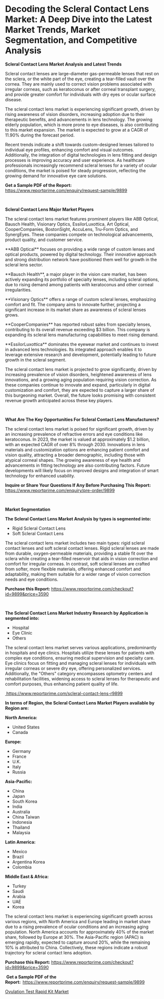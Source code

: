 <p><h1>Decoding the Scleral Contact Lens Market: A Deep Dive into the Latest Market Trends, Market Segmentation, and Competitive Analysis</h1></p><p><strong>Scleral Contact Lens Market Analysis and Latest Trends</strong></p>
<p><p>Scleral contact lenses are large-diameter gas-permeable lenses that rest on the sclera, or the white part of the eye, creating a tear-filled vault over the cornea. They are mainly used to correct vision problems associated with irregular corneas, such as keratoconus or after corneal transplant surgery, and provide greater comfort for individuals with dry eyes or ocular surface disease.</p><p>The scleral contact lens market is experiencing significant growth, driven by rising awareness of vision disorders, increasing adoption due to their therapeutic benefits, and advancements in lens technology. The growing elderly population, which is more prone to eye diseases, is also contributing to this market expansion. The market is expected to grow at a CAGR of 11.90% during the forecast period.</p><p>Recent trends indicate a shift towards custom-designed lenses tailored to individual eye profiles, enhancing comfort and visual outcomes. Additionally, the integration of digital technologies in lens fitting and design processes is improving accuracy and user experience. As healthcare professionals increasingly recommend scleral lenses for a variety of ocular conditions, the market is poised for steady progression, reflecting the growing demand for innovative eye care solutions.</p></p>
<p><strong>Get a Sample PDF of the Report:&nbsp;</strong> <a href="https://www.reportprime.com/enquiry/request-sample/9899?utm_campaign=3312&utm_medium=2&utm_source=Github&utm_content=ia&utm_term=20032025&utm_id=scleral-contact-lens">https://www.reportprime.com/enquiry/request-sample/9899</a></p>
<p>&nbsp;</p>
<p><strong>Scleral Contact Lens Major Market Players</strong></p>
<p><p>The scleral contact lens market features prominent players like ABB Optical, Bausch Health, Visionary Optics, EssilorLuxottica, Art Optical, CooperCompanies, BostonSight, AccuLens, Tru-Form Optics, and SynergEyes. These companies compete on technological advancements, product quality, and customer service.</p><p>**ABB Optical** focuses on providing a wide range of custom lenses and optical products, powered by digital technology. Their innovative approach and strong distribution network have positioned them well for growth in the scleral lens sector. </p><p>**Bausch Health**, a major player in the vision care market, has been actively expanding its portfolio of specialty lenses, including scleral options, due to rising demand among patients with keratoconus and other corneal irregularities.</p><p>**Visionary Optics** offers a range of custom scleral lenses, emphasizing comfort and fit. The company aims to innovate further, projecting a significant increase in its market share as awareness of scleral lenses grows.</p><p>**CooperCompanies** has reported robust sales from specialty lenses, contributing to its overall revenue exceeding $3 billion. This company is expanding its scleral lens manufacturing capabilities to meet rising demand.</p><p>**EssilorLuxottica** dominates the eyewear market and continues to invest in advanced lens technologies. Its integrated approach enables it to leverage extensive research and development, potentially leading to future growth in the scleral segment.</p><p>The scleral contact lens market is projected to grow significantly, driven by increasing prevalence of vision disorders, heightened awareness of lens innovations, and a growing aging population requiring vision correction. As these companies continue to innovate and expand, particularly in digital customization and comfort, they are expected to capture a larger share of this burgeoning market. Overall, the future looks promising with consistent revenue growth anticipated across these key players.</p></p>
<p>&nbsp;</p>
<p><strong>What Are The Key Opportunities For Scleral Contact Lens Manufacturers?</strong></p>
<p><p>The scleral contact lens market is poised for significant growth, driven by an increasing prevalence of refractive errors and eye conditions like keratoconus. In 2023, the market is valued at approximately $1.2 billion, with an expected CAGR of over 8% through 2030. Innovations in lens materials and customization options are enhancing patient comfort and vision quality, attracting a broader demographic, including those with atypical corneal shapes. The growing awareness of eye health and advancements in fitting technology are also contributing factors. Future developments will likely focus on improved designs and integration of smart technology for enhanced usability.</p></p>
<p><strong>Inquire or Share Your Questions If Any Before Purchasing This Report:</strong> <a href="https://www.reportprime.com/enquiry/pre-order/9899?utm_campaign=3312&utm_medium=2&utm_source=Github&utm_content=ia&utm_term=20032025&utm_id=scleral-contact-lens">https://www.reportprime.com/enquiry/pre-order/9899</a></p>
<p>&nbsp;</p>
<p><strong>Market Segmentation</strong></p>
<p><strong>The Scleral Contact Lens Market Analysis by types is segmented into:</strong></p>
<p><ul><li>Rigid Scleral Contact Lens</li><li>Soft Scleral Contact Lens</li></ul></p>
<p><p>The scleral contact lens market includes two main types: rigid scleral contact lenses and soft scleral contact lenses. Rigid scleral lenses are made from durable, oxygen-permeable materials, providing a stable fit over the sclera while creating a tear-filled reservoir that aids in vision correction and comfort for irregular corneas. In contrast, soft scleral lenses are crafted from softer, more flexible materials, offering enhanced comfort and adaptability, making them suitable for a wider range of vision correction needs and eye conditions.</p></p>
<p><strong>Purchase this Report:&nbsp;</strong><a href="https://www.reportprime.com/checkout?id=9899&price=3590&utm_campaign=3312&utm_medium=2&utm_source=Github&utm_content=ia&utm_term=20032025&utm_id=scleral-contact-lens">https://www.reportprime.com/checkout?id=9899&price=3590</a></p>
<p>&nbsp;</p>
<p><strong>The Scleral Contact Lens Market Industry Research by Application is segmented into:</strong></p>
<p><ul><li>Hospital</li><li>Eye Clinic</li><li>Others</li></ul></p>
<p><p>The scleral contact lens market serves various applications, predominantly in hospitals and eye clinics. Hospitals utilize these lenses for patients with complex eye conditions, ensuring medical supervision and specialty care. Eye clinics focus on fitting and managing scleral lenses for individuals with irregular corneas or severe dry eye, offering personalized services. Additionally, the "Others" category encompasses optometry centers and rehabilitation facilities, widening access to scleral lenses for therapeutic and comfort purposes, thus enhancing patient quality of life.</p></p>
<p><a href="https://www.reportprime.com/scleral-contact-lens-r9899?utm_campaign=3312&utm_medium=2&utm_source=Github&utm_content=ia&utm_term=20032025&utm_id=scleral-contact-lens">&nbsp;https://www.reportprime.com/scleral-contact-lens-r9899</a></p>
<p><strong>In terms of Region, the Scleral Contact Lens Market Players available by Region are:</strong></p>
<p>
    <p> <strong> North America: </strong>
        <ul>
            <li>United States</li>
            <li>Canada</li>
        </ul>
        </p> 
    <p> <strong> Europe: </strong>
        <ul>
            <li>Germany</li>
            <li>France</li>
            <li>U.K.</li>
            <li>Italy</li>
            <li>Russia</li>
        </ul>
        </p> 
    <p> <strong> Asia-Pacific: </strong>
        <ul>
            <li>China</li>
            <li>Japan</li>
            <li>South Korea</li>
            <li>India</li>
            <li>Australia</li>
            <li>China Taiwan</li>
            <li>Indonesia</li>
            <li>Thailand</li>
            <li>Malaysia</li>
        </ul>
        </p> 
    <p> <strong> Latin America: </strong>
        <ul>
            <li>Mexico</li>
            <li>Brazil</li>
            <li>Argentina Korea</li>
            <li>Colombia</li>
        </ul>
        </p> 
    <p> <strong> Middle East & Africa: </strong>
        <ul>
            <li>Turkey</li>
            <li>Saudi</li>
            <li>Arabia</li>
            <li>UAE</li>
            <li>Korea</li>
        </ul>
    </p>
    </p>
<p><p>The scleral contact lens market is experiencing significant growth across various regions, with North America and Europe leading in market share due to a rising prevalence of ocular conditions and an increasing aging population. North America accounts for approximately 40% of the market share, followed by Europe at 30%. The Asia-Pacific region (APAC) is emerging rapidly, expected to capture around 20%, while the remaining 10% is attributed to China. Collectively, these regions indicate a robust trajectory for scleral contact lens adoption.</p></p>
<p><strong>Purchase this Report: </strong><a href="https://www.reportprime.com/checkout?id=9899&price=3590&utm_campaign=3312&utm_medium=2&utm_source=Github&utm_content=ia&utm_term=20032025&utm_id=scleral-contact-lens">https://www.reportprime.com/checkout?id=9899&price=3590</a></p>
<p>&nbsp;<strong>Get a Sample PDF of the Report:&nbsp;&nbsp;</strong><a href="https://www.reportprime.com/enquiry/request-sample/9899?utm_campaign=3312&utm_medium=2&utm_source=Github&utm_content=ia&utm_term=20032025&utm_id=scleral-contact-lens">https://www.reportprime.com/enquiry/request-sample/9899</a></p>
<p><strong></strong></p>
<p><p><a href="https://github.com/shamstirroc7/Market-Research-Report-List-1/blob/main/ovulation-test-rapid-kit-market.md?utm_campaign=3312&utm_medium=2&utm_source=Github&utm_content=ia&utm_term=20032025&utm_id=scleral-contact-lens">Ovulation Test Rapid Kit Market</a></p></p>